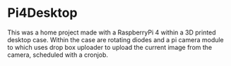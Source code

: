 # Pi4Desktop
This was a home project made with a RaspberryPi 4 within a 3D printed desktop case.
Within the case are rotating diodes and a pi camera module to which uses drop box uploader
to upload the current image from the camera, scheduled with a cronjob. 
